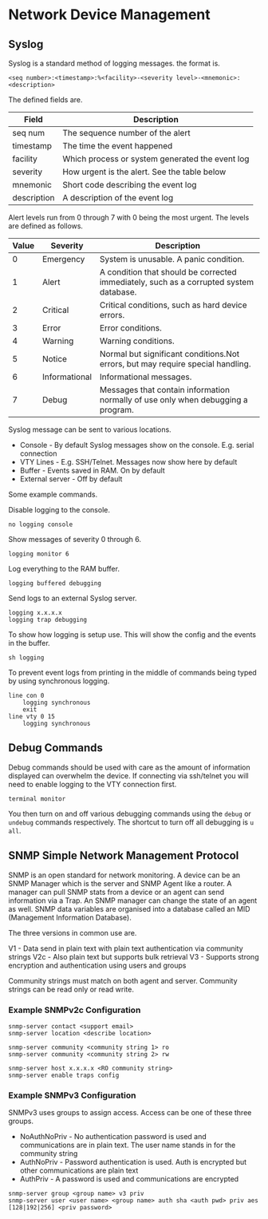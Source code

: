 # Network Device Management

## Syslog

Syslog is a standard method of logging messages. the format is.

```syslog
<seq number>:<timestamp>:%<facility>-<severity level>-<mnemonic>:<description>
```

The defined fields are.

| Field       | Description                                     |
| ----------- | ----------------------------------------------- |
| seq num     | The sequence number of the alert                |
| timestamp   | The time the event happened                     |
| facility    | Which process or system generated the event log |
| severity    | How urgent is the alert. See the table below    |
| mnemonic    | Short code describing the event log             |
| description | A description of the event log                  |

Alert levels run from 0 through 7 with 0 being the most urgent. The levels are defined as follows.

| Value | Severity      | Description                                                                            |
| ----- | ------------- | -------------------------------------------------------------------------------------- |
|   0   | Emergency     | System is unusable. A panic condition.                                                 |
|   1   | Alert         | A condition that should be corrected immediately, such as a corrupted system database. |
|   2   | Critical      | Critical conditions, such as hard device errors.                                       |
|   3   | Error         | Error conditions.                                                                      |
|   4   | Warning       | Warning conditions.                                                                    |
|   5   | Notice        | Normal but significant conditions.Not errors, but may require special handling.        |
|   6   | Informational | Informational messages.                                                                |
|   7   | Debug         | Messages that contain information normally of use only when debugging a program.       |

Syslog message can be sent to various locations.

- Console - By default Syslog messages show on the console. E.g. serial connection
- VTY Lines - E.g. SSH/Telnet. Messages now show here by default
- Buffer - Events saved in RAM. On by default
- External server - Off by default

Some example commands.

Disable logging to the console.

```cisco
no logging console
```

Show messages of severity 0 through 6.

```cisco
logging monitor 6
```

Log everything to the RAM buffer.

```cisco
logging buffered debugging
```

Send logs to an external Syslog server.

```cisco
logging x.x.x.x
logging trap debugging
```

To show how logging is setup use. This will show the config and the events in the buffer.

```cisco
sh logging
```

To prevent event logs from printing in the middle of commands being typed by using synchronous logging.

```cisco
line con 0
    logging synchronous
    exit
line vty 0 15
    logging synchronous
```

## Debug Commands

Debug commands should be used with care as the amount of information displayed can overwhelm the device. If connecting via ssh/telnet you will need to enable logging to the VTY connection first.

```cisco
terminal monitor
```

You then turn on and off various debugging commands using the `debug` or `undebug` commands respectively. The shortcut to turn off all debugging is `u all`.

## SNMP Simple Network Management Protocol

SNMP is an open standard for network monitoring. A device can be an SNMP Manager which is the server and SNMP Agent like a router. A manager can pull SNMP stats from a device or an agent can send information via a Trap. An SNMP manager can change the state of an agent as well. SNMP data variables are organised into a database called an MID (Management Information Database).

The three versions in common use are.

V1  - Data send in plain text with plain text authentication via community strings
V2c - Also plain text but supports bulk retrieval
V3  - Supports strong encryption and authentication using users and groups

Community strings must match on both agent and server. Community strings can be read only or read write.

### Example SNMPv2c Configuration

```cisco
snmp-server contact <support email>
snmp-server location <describe location>

snmp-server community <community string 1> ro
snmp-server community <community string 2> rw

snmp-server host x.x.x.x <RO community string>
snmp-server enable traps config
```

### Example SNMPv3 Configuration

SNMPv3 uses groups to assign access. Access can be one of these three groups.

- NoAuthNoPriv - No authentication password is used and communications are in plain text. The user name stands in for the community string
- AuthNoPriv   - Password authentication is used. Auth is encrypted but other communications are plain text
- AuthPriv     - A password is used and communications are encrypted

```cisco
snmp-server group <group name> v3 priv
snmp-server user <user name> <group name> auth sha <auth pwd> priv aes [128|192|256] <priv password>
```

